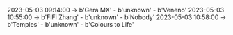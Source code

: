 2023-05-03 09:14:00 -> b'Gera MX' - b'unknown' - b'Veneno'
2023-05-03 10:55:00 -> b'FiFi Zhang' - b'unknown' - b'Nobody'
2023-05-03 10:58:00 -> b'Temples' - b'unknown' - b'Colours to Life'
